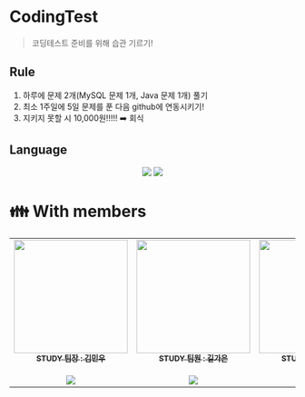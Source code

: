 # CodingTest

> 코딩테스트 준비를 위해 습관 기르기!

## Rule
1. 하루에 문제 2개(MySQL 문제 1개, Java 문제 1개) 풀기
2. 최소 1주일에 5일 문제를 푼 다음 github에 연동시키기!
3. 지키지 못할 시 10,000원!!!!! ➡️ 회식

## Language
<div align="center">
	<img src="https://img.shields.io/badge/JAVA-007396?style=flat&logo=Java&logoColor=white" />
  <img src="https://img.shields.io/badge/MySQL-007396?style=flat&logo=MySQL&logoColor=white" />
</div>


# :family: With members
<table>
  <tbody>
    <tr>
      <td align="center"><a href="https://github.com/kmw2378"><img src="https://user-images.githubusercontent.com/83744709/212283218-78f4db00-6530-411e-becc-d93161f81035.png" width="200"> <br /><sub><b>STUDY 팀장 : 김민우</b></sub></a><br /><br /><sub><b><img src="https://img.shields.io/badge/JAVA-007396?style=flat&logo=Java&logoColor=white" /></b></sub></a><br /></td>
      <td align="center"><a href="https://github.com/rlfrkdms1"><img src="https://user-images.githubusercontent.com/83744709/212281564-acac7f5c-ce83-45e2-8b3c-1579f5f6898a.png" width="200"><br /><sub><b>STUDY 팀원 : 길가은</b></sub></a><br /><br /><sub><b><img src="https://img.shields.io/badge/JAVA-007396?style=flat&logo=Java&logoColor=white" /></b></sub></a><br /></td>
      <td align="center"><a href="https://github.com/Brilly-Bohyun"><img src="https://user-images.githubusercontent.com/83744709/212281310-471a7dd8-11a9-4d01-83aa-8a6338b24bc3.png" width="200"><br /><sub><b>STUDY 팀원 : 최보현</b></sub></a><br /><br /><sub><b>
	<img src="https://img.shields.io/badge/C++-007396?style=flat&logo=Java&logoColor=white" /></b></sub></a><br /></td>
    </tr>
  </tbody>
</table>
